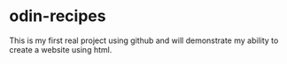 # odin-recipes
This is my first real project using github and will demonstrate my ability to create a website using html.